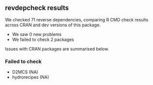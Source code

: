 ## revdepcheck results

We checked 71 reverse dependencies, comparing R CMD check results across CRAN and dev versions of this package.

 * We saw 0 new problems
 * We failed to check 2 packages

Issues with CRAN packages are summarised below.

### Failed to check

* D2MCS        (NA)
* hydrorecipes (NA)
